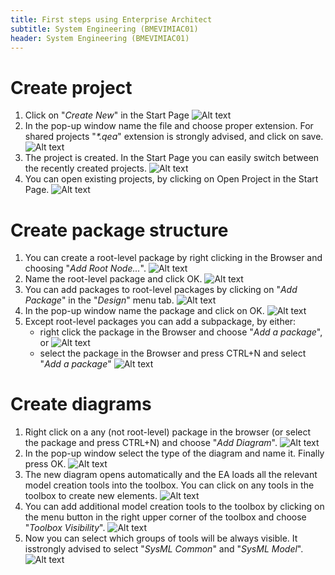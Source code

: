 ```yaml
---
title: First steps using Enterprise Architect
subtitle: System Engineering (BMEVIMIAC01)
header: System Engineering (BMEVIMIAC01)
---
```


# Create project

1. Click on "*Create New*" in the Start Page
![Alt text](figs/ea-create-project/image.png)
2. In the pop-up window name the file and choose proper extension. For shared projects "*\*.qea*" extension is strongly advised, and click on save.
![Alt text](figs/ea-create-project/image-1.png)
3. The project is created. In the Start Page you can easily switch between the recently created projects. 
![Alt text](figs/ea-create-project/image-2.png)
4. You can open existing projects, by clicking on Open Project in the Start Page.
![Alt text](figs/ea-create-project/image-3.png)

# Create package structure

1. You can create a root-level package by right clicking in the Browser and choosing "*Add Root Node...*".
![Alt text](figs/ea-create-package-and-diagrams/image.png)
2. Name the root-level package and click OK.
![Alt text](figs/ea-create-package-and-diagrams/image-1.png)
3. You can add packages to root-level packages by clicking on "*Add Package*" in the "*Design*" menu tab.
![Alt text](figs/ea-create-package-and-diagrams/image-2.png)
4. In the pop-up window name the package and click on OK.
![Alt text](figs/ea-create-package-and-diagrams/image-3.png)
5. Except root-level packages you can add a subpackage, by  either:
   - right click the package in the Browser and choose "*Add a package*", or
![Alt text](figs/ea-create-package-and-diagrams/image-4.png)
   - select the package in the Browser and press CTRL+N and select "*Add a package*"
![Alt text](figs/ea-create-package-and-diagrams/image-5.png)


# Create diagrams

1. Right click on a any (not root-level) package in the browser (or select the package and press CTRL+N) and choose "*Add Diagram*".
![Alt text](figs/ea-create-package-and-diagrams/image-6.png)
2. In the pop-up window select the type of the diagram and name it. Finally press OK.
![Alt text](figs/ea-create-package-and-diagrams/image-7.png)
3. The new diagram opens automatically and the EA loads all the relevant model creation tools into the toolbox. You can click on any tools in the toolbox to create new elements.
![Alt text](figs/ea-create-package-and-diagrams/image-8.png)
4. You can add additional model creation tools to the toolbox by clicking on the menu button in the right upper corner of the toolbox and choose "*Toolbox Visibility*".
![Alt text](figs/ea-create-package-and-diagrams/image-9.png)
5. Now you can select which groups of tools will be always visible. It isstrongly advised to select "*SysML Common*" and "*SysML Model*".
![Alt text](figs/ea-create-package-and-diagrams/image-10.png)

